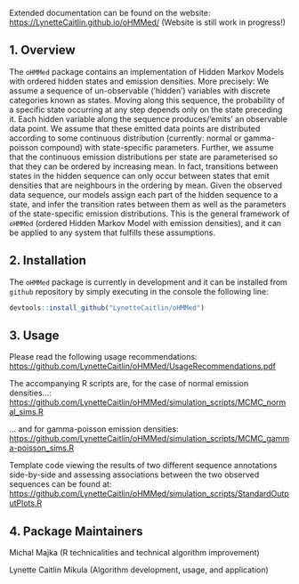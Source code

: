 
<!-- README.md is generated from README.Rmd. Please edit that file -->

Extended documentation can be found on the website:
<https://LynetteCaitlin.github.io/oHMMed/>
(Website is still work in progress!)

## 1. Overview

The `oHMMed` package contains an implementation of Hidden Markov Models
with ordered hidden states and emission densities. More precisely: We
assume a sequence of un-observable (’hidden’) variables with discrete
categories known as states. Moving along this sequence, the probability
of a specific state occurring at any step depends only on the state
preceding it. Each hidden variable along the sequence produces/’emits’
an observable data point. We assume that these emitted data points are
distributed according to some continuous distribution (currently: normal
or gamma-poisson compound) with state-specific parameters. Further, we
assume that the continuous emission distributions per state are
parameterised so that they can be ordered by increasing mean. In fact,
transitions between states in the hidden sequence can only occur between
states that emit densities that are neighbours in the ordering by mean.
Given the observed data sequence, our models assign each part of the
hidden sequence to a state, and infer the transition rates between them
as well as the parameters of the state-specific emission distributions.
This is the general framework of `oHMMed` (ordered Hidden Markov Model
with emission densities), and it can be applied to any system that
fulfills these assumptions.

## 2. Installation

<!-- Just like many other `R` packages, `oHMMed` can be installed from the `CRAN` repository by simply executing in the console the following line: -->
<!-- ```{r, eval = FALSE} -->
<!-- # install.packages("oHMMed") -->
<!-- # Or the the development version from GitHub: -->
<!-- devtools::install_github("majkamichal/oHMMed") -->
<!-- ``` -->

The `oHMMed` package is currently in development and it can be installed
from `github` repository by simply executing in the console the
following line:

``` r
devtools::install_github("LynetteCaitlin/oHMMed")
```

## 3. Usage
Please read the following usage recommendations: <https://github.com/LynetteCaitlin/oHMMed/UsageRecommendations.pdf>

The accompanying R scripts are, for the case of normal emission densities...:
<https://github.com/LynetteCaitlin/oHMMed/simulation_scripts/MCMC_normal_sims.R>

... and for gamma-poisson emission densities:
<https://github.com/LynetteCaitlin/oHMMed/simulation_scripts/MCMC_gamma-poisson_sims.R>
 
Template code viewing the results of two different sequence annotations side-by-side and assessing associations between the two observed sequences can be found at:
<https://github.com/LynetteCaitlin/oHMMed/simulation_scripts/StandardOutputPlots.R>

## 4. Package Maintainers

Michal Majka (R technicalities and technical algorithm improvement)

Lynette Caitlin Mikula (Algorithm development, usage, and application)

